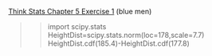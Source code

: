 [Think Stats Chapter 5 Exercise 1](http://greenteapress.com/thinkstats2/html/thinkstats2006.html#toc50) (blue men)

>> import scipy.stats
>> HeightDist=scipy.stats.norm(loc=178,scale=7.7)
>> HeightDist.cdf(185.4)-HeightDist.cdf(177.8)
